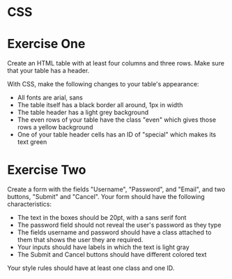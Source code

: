 # CSS

# Exercise One

Create an HTML table with at least four columns and three rows. Make sure that 
your table has a header.  

With CSS, make the following changes to your table's appearance:

 * All fonts are arial, sans
 * The table itself has a black border all around, 1px in width
 * The table header has a light grey background
 * The even rows of your table have the class "even" which gives those rows a 
 yellow background
 * One of your table header cells has an ID of "special" which makes its text 
 green


# Exercise Two

Create a form with the fields "Username", "Password", and "Email", and two 
buttons, "Submit" and "Cancel". Your form should have the following 
characteristics:

* The text in the boxes should be 20pt, with a sans serif font
* The password field should not reveal the user's password as they type
* The fields username and password should have a class attached to them that 
shows the user they are required.
* Your inputs should have labels in which the text is light gray
* The Submit and Cancel buttons should have different colored text

Your style rules should have at least one class and one ID.

